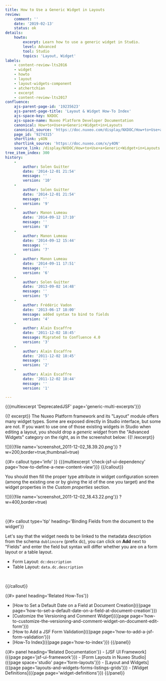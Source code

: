```yaml
---
title: How to Use a Generic Widget in Layouts
review:
    comment: ''
    date: '2019-02-13'
    status: ok
details:
    howto:
        excerpt: Learn how to use a generic widget in Studio.
        level: Advanced
        tool: Studio
        topics: 'Layout, Widget'
labels:
    - content-review-lts2016
    - widget
    - howto
    - layout
    - layout-widgets-component
    - atchertchian
    - excerpt
    - content-review-lts2017
confluence:
    ajs-parent-page-id: '19235623'
    ajs-parent-page-title: 'Layout & Widget How-To Index'
    ajs-space-key: NXDOC
    ajs-space-name: Nuxeo Platform Developer Documentation
    canonical: How+to+Use+a+Generic+Widget+in+Layouts
    canonical_source: 'https://doc.nuxeo.com/display/NXDOC/How+to+Use+a+Generic+Widget+in+Layouts'
    page_id: '9274315'
    shortlink: y4ON
    shortlink_source: 'https://doc.nuxeo.com/x/y4ON'
    source_link: /display/NXDOC/How+to+Use+a+Generic+Widget+in+Layouts
tree_item_index: 300
history:
    -
        author: Solen Guitter
        date: '2014-12-01 21:54'
        message: ''
        version: '10'
    -
        author: Solen Guitter
        date: '2014-12-01 21:54'
        message: ''
        version: '9'
    -
        author: Manon Lumeau
        date: '2014-09-12 17:10'
        message: ''
        version: '8'
    -
        author: Manon Lumeau
        date: '2014-09-12 15:44'
        message: ''
        version: '7'
    -
        author: Manon Lumeau
        date: '2014-09-11 17:51'
        message: ''
        version: '6'
    -
        author: Solen Guitter
        date: '2013-09-02 14:48'
        message: ''
        version: '5'
    -
        author: Frédéric Vadon
        date: '2013-06-17 18:00'
        message: added syntax to bind to fields
        version: '4'
    -
        author: Alain Escaffre
        date: '2011-12-02 18:45'
        message: Migrated to Confluence 4.0
        version: '3'
    -
        author: Alain Escaffre
        date: '2011-12-02 18:45'
        message: ''
        version: '2'
    -
        author: Alain Escaffre
        date: '2011-12-02 18:44'
        message: ''
        version: '1'

---
```


{{{multiexcerpt 'DeprecatedJSF' page='generic-multi-excerpts'}}}

{{! excerpt}}
The Nuxeo Platform framework and its "Layout" module offers many widget types. Some are exposed directly in Studio interface, but some are not. If you want to use one of those existing widgets in Studio when editing a layout, you should drop a _generic widget_ from the "Advanced Widgets" category on the right, as in the screenshot below:
{{! /excerpt}}

![]({{file name='screenshot_2011-12-02_18.39.20.png'}} ?w=200,border=true,thumbnail=true)

{{#> callout type='info' }}
{{{multiexcerpt 'check-jsf-ui-dependency' page='how-to-define-a-new-content-view'}}}
{{/callout}}

You should then fill the proper type attribute in widget configuration screen (among the existing one or by giving the id of the one you target) and the widget properties in the _Custom properties_ section.

![]({{file name='screenshot_2011-12-02_18.43.22.png'}} ?w=400,border=true)

&nbsp;

{{#> callout type='tip' heading='Binding Fields from the document to the widget'}}

Let's say that the widget needs to be linked to the metadata description from the schema `dublincore` (prefix dc), you can click on **Add** next to "Fields" and enter the field but syntax will differ whether you are on a form layout or a table layout.

*   Form Layout: `dc:description`
*   Table Layout: `data.dc.description`

&nbsp;

{{/callout}}<div class="row" data-equalizer data-equalize-on="medium"><div class="column medium-6">{{#> panel heading='Related How-Tos'}}
- [How to Set a Default Date on a Field at Document Creation]({{page page='how-to-set-a-default-date-on-a-field-at-document-creation'}})
- [Customize the Versioning and Comment Widget]({{page page='how-to-customize-the-versioning-and-comment-widget-on-document-edit-form'}})
- [How to Add a JSF Form Validation]({{page page='how-to-add-a-jsf-form-validation'}})
- [How-To Index]({{page page='how-to-index'}})
{{/panel}}
</div>
<div class="column medium-6">
{{#> panel heading='Related Documentation'}}
- [JSF UI Framework]({{page page='jsf-ui-framework'}})
- [Form Layouts in Nuxeo Studio]({{page space='studio' page='form-layouts'}})
- [Layout and Widgets]({{page page='layouts-and-widgets-forms-listings-grids'}})
- [Widget Definitions]({{page page='widget-definitions'}})
{{/panel}}</div></div>
